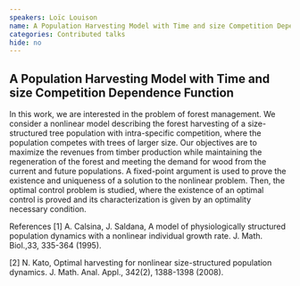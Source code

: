 ```yaml
---
speakers: Loïc Louison
name: A Population Harvesting Model with Time and size Competition Dependence Function
categories: Contributed talks
hide: no
---
```


## A Population Harvesting Model with Time and size Competition Dependence Function

In this work, we are interested in the problem of forest management. We consider a nonlinear model describing the forest harvesting of a size-structured tree population with intra-specific competition, where the population competes with trees of larger size. Our objectives are to maximize the revenues from timber production while maintaining the regeneration of the forest and meeting the demand for wood from the current and future populations. A fixed-point argument is used to prove the existence and uniqueness of a solution to the nonlinear problem. Then, the optimal control problem is studied, where the existence of an optimal control is proved and its characterization is given by an optimality necessary condition.
 
 References
 [1] A. Calsina, J. Saldana, A model of physiologically structured population dynamics with a nonlinear individual growth rate. J. Math. Biol.,33, 335-364 (1995).
 
 [2] N. Kato, Optimal harvesting for nonlinear size-structured population dynamics. J. Math. Anal. Appl., 342(2), 1388-1398 (2008).



